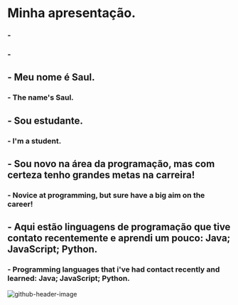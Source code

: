 # Minha apresentação.
### -
### -
## - Meu nome é Saul.
### - The name's Saul.
## - Sou estudante.
### - I'm a student.
## - Sou novo na área da programação, mas com certeza tenho grandes metas na carreira!
### - Novice at programming, but sure have a big aim on the career!
## - Aqui estão linguagens de programação que tive contato recentemente e aprendi um pouco: Java; JavaScript; Python.
### - Programming languages that i've had contact recently and learned: Java; JavaScript; Python.
![github-header-image](https://github.com/user-attachments/assets/a2e2cc1a-e880-4556-b986-02887ea85e0b)
